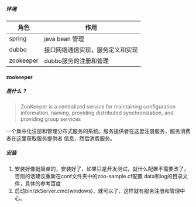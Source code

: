 ##### 环境
| 角色  | 作用
|---|---|
| spring  | java bean 管理
| dubbo  | 接口网络通信实现，服务定义和实现
| zookeeper  | dubbo服务的注册和管理
 
#### zookeeper
##### 是什么？
>ZooKeeper is a centralized service for maintaining configuration information, naming, providing distributed synchronization, and providing group services

一个集中化注册和管理分布式服务的系统。服务提供者在这里注册服务，服务消费者在这里获取服务提供者
信息，然后消费服务。
##### 安装
1. 安装好像挺简单的，安装好了，如果只是开发测试，就什么配置不需要改了，否则的话建议重新在conf文件夹中的zoo-sample.cf配置
data和log的目录文件，具体的参考百度
2. 启动bin/zkServer.cmd(windows)，就可以了，这样就有服务注册和管理中心。